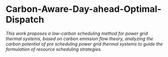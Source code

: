 # Carbon-Aware-Day-ahead-Optimal-Dispatch

_This work proposes a low-carbon scheduling method for power grid thermal systems, based on carbon emission flow theory, analyzing the carbon potential of pre scheduling power grid thermal systems to guide the formulation of resource scheduling strategies._
